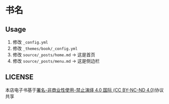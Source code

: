 # 书名

## Usage

1. 修改 `_config.yml`
2. 修改 `_themes/book/_config.yml`
3. 修改 `source/_posts/home.md` -> 这是首页
4. 修改 `source/_posts/menu.md` -> 这是侧边栏

## LICENSE

本店电子书基于[署名-非商业性使用-禁止演绎 4.0 国际 (CC BY-NC-ND 4.0)](https://creativecommons.org/licenses/by-nc-nd/4.0/deed.zh)协议共享